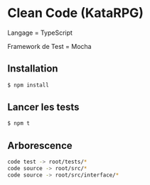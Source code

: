 # Clean Code (KataRPG)


Langage = TypeScript

Framework de Test = Mocha

## Installation


```bash
$ npm install
```

## Lancer les tests

```bash
$ npm t
```

## Arborescence

```bash
code test -> root/tests/*
code source -> root/src/*
code source -> root/src/interface/*
```